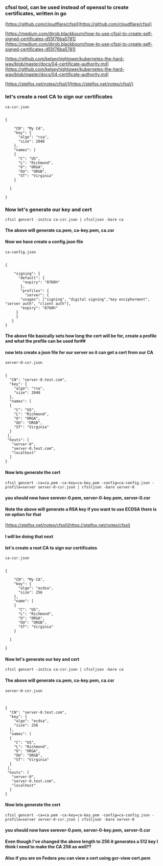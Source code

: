 ### cfssl tool, can be used instead of openssl to create certificates, written in go

[https://github.com/cloudflare/cfssl](https://github.com/cloudflare/cfssl)

[https://medium.com/@rob.blackbourn/how-to-use-cfssl-to-create-self-signed-certificates-d55f76ba5781](https://medium.com/@rob.blackbourn/how-to-use-cfssl-to-create-self-signed-certificates-d55f76ba5781)

[https://github.com/kelseyhightower/kubernetes-the-hard-way/blob/master/docs/04-certificate-authority.md](https://github.com/kelseyhightower/kubernetes-the-hard-way/blob/master/docs/04-certificate-authority.md)

[https://stelfox.net/notes/cfssl/](https://stelfox.net/notes/cfssl/)

### let's create a root CA to sign our certificates


```ca-csr.json```


````

{

    "CN": "My CA",
    "key": {
      "algo": "rsa",
      "size": 2048
    },
    "names": [
    {
      "C": "US",
      "L": "Richmond",
      "O": "ORGA",
      "OU": "ORGB",
      "ST": "Virginia"
    }

  ]

}
````


### Now let's generate our key and cert


````
cfssl gencert -initca ca-csr.json | cfssljson -bare ca
````

#### The above will generate ca.pem, ca-key.pem, ca.csr

#### Now we have create a config.json file

```ca-config.json```

````

{

    "signing": {
      "default": {
        "expiry": "8760h"
       },
       "profiles": {
         "server": {
	   "usages": ["signing", "digital signing","key encipherment", "server auth", "client auth"],
	   "expiry": "8760h"
	 }
     }
   }
}
````


#### The above file basically sets how long the cert will be for, create a profile and what the profile can be used for##

#### now lets create a json file for our server so it can get a cert from our CA

```server-0-csr.json```


````

{
  "CN": "server-0.test.com",
  "key": {
    "algo": "rsa",
    "size": 2048
  },
  "names": [
  {
    "C": "US",
    "L": "Richmond",
    "O": "ORGA",
    "OU": "ORGB",
    "ST": "Virginia"
  }
 ],
 "hosts": [
   "server-0",
   "server-0.test.com",
   "localhost"
  ]
}

````

#### Now lets generate the cert

````
cfssl gencert -ca=ca.pem -ca-key=ca-key.pem -config=ca-config.json -profile=server server-0-csr.json | cfssljson -bare server-0
````

#### you should now have serever-0.pem, server-0-key.pem, server-0.csr


#### Note the above will generate a RSA key if you want to use ECDSA there is nn option for that

[https://stelfox.net/notes/cfssl](https://stelfox.net/notes/cfssl)

#### I will be doing that next


#### let's create a root CA to sign our certificates


```ca-csr.json```

````

{

    "CN": "My CA",
    "key": {
      "algo": "ecdsa",
      "size": 256
    },
    "name": [
    {
      "C": "US",
      "L": "Richmond",
      "O": "ORGA",
      "OU": "ORGB",
      "ST": "Virginia"
    }

  ]

}

````

#### Now let's generate our key and cert

````
cfssl gencert -initca ca-csr.json | cfssljson -bare ca
````

#### The above will generate ca.pem, ca-key.pem, ca.csr


```server-0-csr.json```

````


{
  "CN": "server-0.test.com",
  "key": {
    "algo": "ecdsa",
    "size": 256
  },
  "names": [
  {
    "C": "US",
    "L": "Richmond",
    "O": "ORGA",
    "OU": "ORGB",
    "ST": "Virginia"
  }
 ],
 "hosts": [
   "server-0",
   "server-0.test.com",
   "localhost"
  ]
}

````

#### Now lets generate the cert

````
cfssl gencert -ca=ca.pem -ca-key=ca-key.pem -config=ca-config.json -profile=server server-0-csr.json | cfssljson -bare server-0
````


#### you should now have serever-0.pem, server-0-key.pem, server-0.csr


#### Even though I've changed the above length to 256 it generates a 512 key I think I need to make the CA 256 as well??

#### Also if you are on Fedora you can view a cert using gcr-view cert.pem

